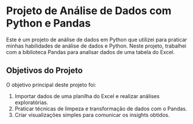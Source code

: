 # Projeto de Análise de Dados com Python e Pandas

Este é um projeto de análise de dados em Python que utilizei para praticar minhas habilidades de análise de dados e Python. Neste projeto, trabalhei com a biblioteca Pandas para analisar dados de uma tabela do Excel. 

## Objetivos do Projeto

O objetivo principal deste projeto foi:

1. Importar dados de uma planilha do Excel e realizar análises exploratórias.
2. Praticar técnicas de limpeza e transformação de dados com o Pandas.
3. Criar visualizações simples para comunicar os insights obtidos.
